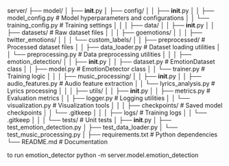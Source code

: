 server/
├── model/
│   ├── __init__.py
│   ├── config/
│   │   ├── __init__.py
│   │   ├── model_config.py        # Model hyperparameters and configurations
│   │   └── training_config.py     # Training settings
│   │
│   ├── data/
│   │   ├── __init__.py
│   │   ├── datasets/              # Raw dataset files
│   │   │   ├── goemotions/
│   │   │   ├── twitter_emotions/
│   │   │   └── custom_labels/
│   │   ├── preprocessed/          # Processed dataset files
│   │   ├── data_loader.py         # Dataset loading utilities
│   │   └── preprocessing.py       # Data preprocessing utilities
│   │
│   ├── emotion_detection/
│   │   ├── __init__.py
│   │   ├── dataset.py            # EmotionDataset class
│   │   ├── model.py              # EmotionDetector class
│   │   └── trainer.py            # Training logic
│   │
│   ├── music_processing/
│   │   ├── __init__.py
│   │   ├── audio_features.py     # Audio feature extraction
│   │   └── lyrics_analysis.py    # Lyrics processing
│   │
│   ├── utils/
│   │   ├── __init__.py
│   │   ├── metrics.py            # Evaluation metrics
│   │   ├── logger.py             # Logging utilities
│   │   └── visualization.py      # Visualization tools
│   │
│   ├── checkpoints/              # Saved model checkpoints
│   │   └── .gitkeep
│   │
│   ├── logs/                     # Training logs
│   │   └── .gitkeep
│   │
│   └── tests/                    # Unit tests
│       ├── __init__.py
│       ├── test_emotion_detection.py
│       ├── test_data_loader.py
│       └── test_music_processing.py
│
├── requirements.txt              # Python dependencies
└── README.md                    # Documentation



to run emotion_detector
python -m server.model.emotion_detection